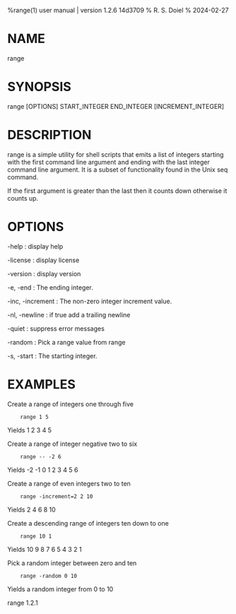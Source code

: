 %range(1) user manual | version 1.2.6 14d3709
% R. S. Doiel
% 2024-02-27

# NAME

range

# SYNOPSIS

range [OPTIONS] START_INTEGER END_INTEGER [INCREMENT_INTEGER]

# DESCRIPTION

range is a simple utility for shell scripts that emits a list of 
integers starting with the first command line argument and 
ending with the last integer command line argument. It is a 
subset of functionality found in the Unix seq command.

If the first argument is greater than the last then it counts 
down otherwise it counts up.

# OPTIONS

-help
: display help

-license
: display license

-version
: display version

-e, -end
: The ending integer.

-inc, -increment
: The non-zero integer increment value.

-nl, -newline
: if true add a trailing newline

-quiet
: suppress error messages

-random
: Pick a range value from range

-s, -start
: The starting integer.


# EXAMPLES

Create a range of integers one through five

~~~
	range 1 5
~~~

Yields 1 2 3 4 5

Create a range of integer negative two to six

~~~
	range -- -2 6
~~~

Yields -2 -1 0 1 2 3 4 5 6

Create a range of even integers two to ten

~~~
	range -increment=2 2 10
~~~

Yields 2 4 6 8 10

Create a descending range of integers ten down to one

~~~
	range 10 1
~~~

Yields 10 9 8 7 6 5 4 3 2 1


Pick a random integer between zero and ten

~~~
	range -random 0 10
~~~

Yields a random integer from 0 to 10

range 1.2.1

